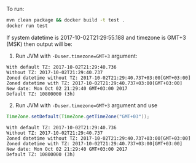 To run:

```sh
mvn clean package && docker build -t test .
docker run test
```

If system datetime is 2017-10-02T21:29:55.188 and timezone is GMT+3 (MSK) then output will be:

1) Run JVM with ```-Duser.timezone=GMT+3``` argument:
```
With default TZ: 2017-10-02T21:29:40.736
Without TZ: 2017-10-02T21:29:40.737
Zoned datetime without TZ: 2017-10-02T21:29:40.737+03:00[GMT+03:00]
Zoned datetime with TZ: 2017-10-02T21:29:40.737+03:00[GMT+03:00]
New date: Mon Oct 02 21:29:40 GMT+03:00 2017
Default TZ: 10800000 (3h)
```

2)  Run JVM with ```-Duser.timezone=GMT+3``` argument and use 
```java 
TimeZone.setDefault(TimeZone.getTimeZone("GMT+03"));
```

```
With default TZ: 2017-10-02T21:29:40.736
Without TZ: 2017-10-02T21:29:40.737
Zoned datetime without TZ: 2017-10-02T21:29:40.737+03:00[GMT+03:00]
Zoned datetime with TZ: 2017-10-02T21:29:40.737+03:00[GMT+03:00]
New date: Mon Oct 02 21:29:40 GMT+03:00 2017
Default TZ: 10800000 (3h)
```


